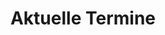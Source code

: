 ---
layout: modul
title: Aktuelle Termine
description: Modul, das eine Vorschau auf zwei Termine nebeneinander angeordnet anzeigt. Dabei werden von jedem Termin Aufmacherbild, Titel und Beschreibung sowie ein Verweis auf den Termin angezeigt.
department: modul
name: modul-events
img: /media/konzepte/module/modul_events.png
---